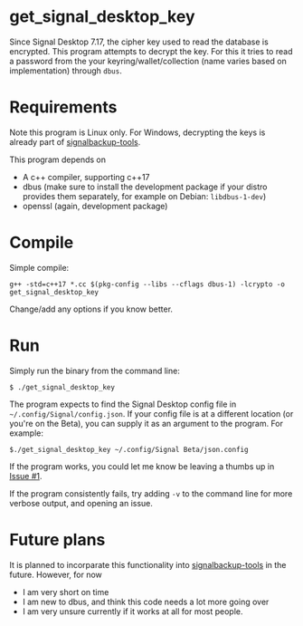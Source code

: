 # get_signal_desktop_key
Since Signal Desktop 7.17, the cipher key used to read the database is encrypted. This program attempts to decrypt the key. For this it tries to read a password from the your keyring/wallet/collection (name varies based on implementation) through `dbus`.

# Requirements

Note this program is Linux only. For Windows, decrypting the keys is already part of [signalbackup-tools](https://github.com/bepaald/signalbackup-tools).

This program depends on
- A c++ compiler, supporting c++17
- dbus (make sure to install the development package if your distro provides them separately, for example on Debian: `libdbus-1-dev`)
- openssl (again, development package)

# Compile

Simple compile:
```
g++ -std=c++17 *.cc $(pkg-config --libs --cflags dbus-1) -lcrypto -o get_signal_desktop_key
```

Change/add any options if you know better.

# Run

Simply run the binary from the command line:

```
$ ./get_signal_desktop_key
```
The program expects to find the Signal Desktop config file in `~/.config/Signal/config.json`. If your config file is at a different location (or you're on the Beta), you can supply it as an argument to the program. For example:
```
$./get_signal_desktop_key ~/.config/Signal Beta/json.config
```

If the program works, you could let me know be leaving a thumbs up in [Issue #1](https://github.com/bepaald/get_signal_desktop_key/issues/1). 

If the program consistently fails, try adding `-v` to the command line for more verbose output, and opening an issue.

# Future plans

It is planned to incorparate this functionality into [signalbackup-tools](https://github.com/bepaald/signalbackup-tools) in the future. However, for now
- I am very short on time
- I am new to dbus, and think this code needs a lot more going over
- I am very unsure currently if it works at all for most people.
